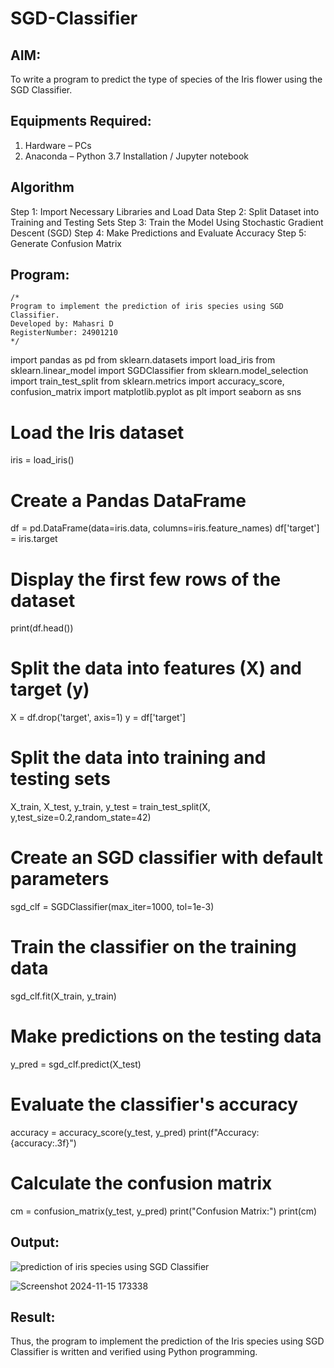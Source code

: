 # SGD-Classifier
## AIM:
To write a program to predict the type of species of the Iris flower using the SGD Classifier.

## Equipments Required:
1. Hardware – PCs
2. Anaconda – Python 3.7 Installation / Jupyter notebook

## Algorithm
Step 1:
Import Necessary Libraries and Load Data
Step 2:
Split Dataset into Training and Testing Sets
Step 3:
Train the Model Using Stochastic Gradient Descent (SGD)
Step 4:
Make Predictions and Evaluate Accuracy
Step 5:
Generate Confusion Matrix
   

## Program:
```
/*
Program to implement the prediction of iris species using SGD Classifier.
Developed by: Mahasri D 
RegisterNumber: 24901210 
*/
```
import pandas as pd
from sklearn.datasets import load_iris
from sklearn.linear_model import SGDClassifier
from sklearn.model_selection import train_test_split
from sklearn.metrics import accuracy_score, confusion_matrix
import matplotlib.pyplot as plt
import seaborn as sns
# Load the Iris dataset
iris = load_iris()
# Create a Pandas DataFrame
df = pd.DataFrame(data=iris.data, columns=iris.feature_names)
df['target'] = iris.target
# Display the first few rows of the dataset
print(df.head())
# Split the data into features (X) and target (y)
X = df.drop('target', axis=1)
y = df['target']
# Split the data into training and testing sets
X_train, X_test, y_train, y_test = train_test_split(X, y,test_size=0.2,random_state=42)
# Create an SGD classifier with default parameters
sgd_clf = SGDClassifier(max_iter=1000, tol=1e-3)
# Train the classifier on the training data
sgd_clf.fit(X_train, y_train)
# Make predictions on the testing data
y_pred = sgd_clf.predict(X_test)
# Evaluate the classifier's accuracy
accuracy = accuracy_score(y_test, y_pred)
print(f"Accuracy: {accuracy:.3f}")
# Calculate the confusion matrix
cm = confusion_matrix(y_test, y_pred)
print("Confusion Matrix:")
print(cm)

## Output:
![prediction of iris species using SGD Classifier](sam.png)

![Screenshot 2024-11-15 173338](https://github.com/user-attachments/assets/6902d235-4819-4160-8411-e938ca4b019c)



## Result:
Thus, the program to implement the prediction of the Iris species using SGD Classifier is written and verified using Python programming.
